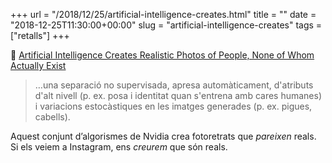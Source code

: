+++
url = "/2018/12/25/artificial-intelligence-creates.html"
title = ""
date = "2018-12-25T11:30:00+00:00"
slug = "artificial-intelligence-creates"
tags = ["retalls"]
+++

📎 [Artificial Intelligence Creates Realistic Photos of People, None of Whom Actually Exist](http://www.openculture.com/2018/12/artificial-intelligence-creates-realistic-photos-of-people-none-of-whom-actually-exist.html)

> …una separació no supervisada, apresa automàticament, d'atributs d'alt nivell (p. ex. posa i identitat quan s'entrena amb cares humanes) i variacions estocàstiques en les imatges generades (p. ex. pigues, cabells).

Aquest conjunt d’algorismes de Nvidia crea fotoretrats que *pareixen* reals. Si els veiem a Instagram, ens *creurem* que són reals.
